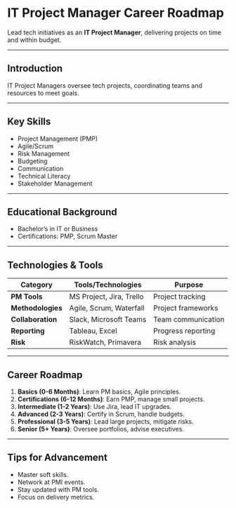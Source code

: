 # IT Project Manager Career Roadmap

Lead tech initiatives as an **IT Project Manager**, delivering projects on time and within budget.

---

## Introduction
IT Project Managers oversee tech projects, coordinating teams and resources to meet goals.

---

## Key Skills
- Project Management (PMP)
- Agile/Scrum
- Risk Management
- Budgeting
- Communication
- Technical Literacy
- Stakeholder Management

---

## Educational Background
- Bachelor’s in IT or Business
- Certifications: PMP, Scrum Master

---

## Technologies & Tools
| **Category**         | **Tools/Technologies**                     | **Purpose**                        |
|----------------------|--------------------------------------------|------------------------------------|
| **PM Tools**         | MS Project, Jira, Trello                   | Project tracking                  |
| **Methodologies**    | Agile, Scrum, Waterfall                    | Project frameworks                |
| **Collaboration**    | Slack, Microsoft Teams                     | Team communication                |
| **Reporting**        | Tableau, Excel                             | Progress reporting                |
| **Risk**             | RiskWatch, Primavera                       | Risk analysis                     |

---

## Career Roadmap
1. **Basics (0-6 Months)**: Learn PM basics, Agile principles.  
2. **Certifications (6-12 Months)**: Earn PMP, manage small projects.  
3. **Intermediate (1-2 Years)**: Use Jira, lead IT upgrades.  
4. **Advanced (2-3 Years)**: Certify in Scrum, handle budgets.  
5. **Professional (3-5 Years)**: Lead large projects, mitigate risks.  
6. **Senior (5+ Years)**: Oversee portfolios, advise executives.

---

## Tips for Advancement
- Master soft skills.
- Network at PMI events.
- Stay updated with PM tools.
- Focus on delivery metrics.